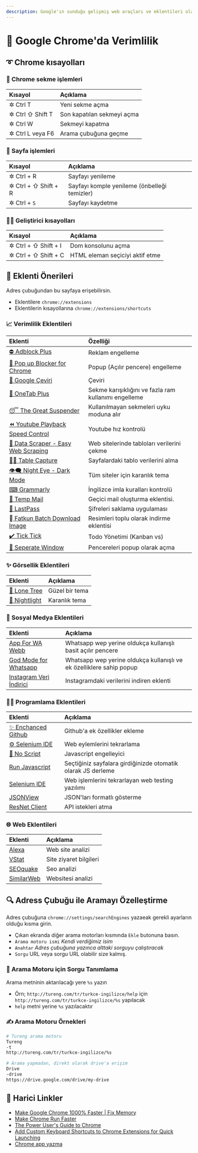 ```yaml
---
description: Google'ın sunduğu gelişmiş web araçları ve eklentileri olan tarayıcı
---
```


# 🔱 Google Chrome'da Verimlilik

## ➰ Chrome kısayolları

### 🍢 Chrome sekme işlemleri

| Kısayol | Açıklama |
| :--- | :--- |
| ✲ Ctrl T | Yeni sekme açma |
| ✲ Ctrl ⇧ Shift T | Son kapatılan sekmeyi açma |
| ✲ Ctrl W | Sekmeyi kapatma |
| ✲ Ctrl L veya F6 | Arama çubuğuna geçme |

### 📃 Sayfa işlemleri

| Kısayol | Açıklama |
| :--- | :--- |
| ✲ Ctrl + R | Sayfayı yenileme |
| ✲ Ctrl + ⇧ Shift + R | Sayfayı komple yenileme \(önbelleği temizler\) |
| ✲ Ctrl + `S` | Sayfayı kaydetme |

### 👨‍💻 Geliştirici kısayolları

| Kısayol | Açıklama |
| :--- | :--- |
| ✲ Ctrl + ⇧ Shift + I | Dom konsolunu açma |
| ✲ Ctrl + ⇧ Shift + C | HTML eleman seçiciyi aktif etme |

## 🔌 Eklenti Önerileri

Adres çubuğundan bu sayfaya erişebilirsin.

* Eklentilere `chrome://extensions`
* Eklentilerin kısayollarına `chrome://extensions/shortcuts`

### 📈 Verimlilik Eklentileri

| Eklenti | Özelliği |
| :--- | :--- |
| [⛔ Adblock Plus](https://chrome.google.com/webstore/detail/adblock-plus/cfhdojbkjhnklbpkdaibdccddilifddb) | Reklam engelleme |
| [🚫 Pop up Blocker for Chrome](https://chrome.google.com/webstore/detail/pop-up-blocker-for-chrome/bkkbcggnhapdmkeljlodobbkopceiche) | Popup \(Açılır pencere\) engelleme |
| [🔣 Google Çeviri](https://chrome.google.com/webstore/detail/google-translate/aapbdbdomjkkjkaonfhkkikfgjllcleb) | Çeviri |
| [🚀 OneTab Plus](https://chrome.google.com/webstore/detail/onetab-plustab-manage-pro/lepdjbhbkpfenckechpdfohdmkhogojf) | Sekme karışıklığını ve fazla ram kullanımı engelleme |
| [😴 The Great Suspender](https://chrome.google.com/webstore/detail/the-great-suspender/klbibkeccnjlkjkiokjodocebajanakg) | Kullanılmayan sekmeleri uyku moduna alır |
| [⏪ Youtube Playback Speed Control](https://chrome.google.com/webstore/detail/youtube-playback-speed-co/hdannnflhlmdablckfkjpleikpphncik) | Youtube hız kontrolü |
| [🔨 Data Scraper - Easy Web Scraping](https://chrome.google.com/webstore/detail/data-scraper-easy-web-scr/nndknepjnldbdbepjfgmncbggmopgden) | Web sitelerinde tabloları verilerini çekme |
| [🕵️‍♂️ Table Capture](https://chrome.google.com/webstore/detail/table-capture/iebpjdmgckacbodjpijphcplhebcmeop?hl=en) | Sayfalardaki tablo verilerini alma |
| [👁‍🗨 Night Eye - Dark Mode](https://chrome.google.com/webstore/detail/night-eye-dark-mode-on-an/alncdjedloppbablonallfbkeiknmkdi) | Tüm siteler için karanlık tema |
| [⌨ Grammarly](https://chrome.google.com/webstore/detail/grammarly-for-chrome/kbfnbcaeplbcioakkpcpgfkobkghlhen) | İngilizce imla kuralları kontrolü |
| [💌 Temp Mail](https://chrome.google.com/webstore/detail/temp-mail-disposable-temp/inojafojbhdpnehkhhfjalgjjobnhomj) | Geçici mail oluşturma eklentisi. |
| [🔐 LastPass](https://www.lastpass.com/) | Şifreleri saklama  uygulaması |
| 🎴[ Fatkun Batch Download Image](https://chrome.google.com/webstore/detail/fatkun-batch-download-ima/nnjjahlikiabnchcpehcpkdeckfgnohf?hl=en) | Resimleri toplu olarak indirme eklentisi |
| [✔️ Tick Tick](https://ticktick.com/) | Todo Yönetimi \(Kanban vs\) |
| [🏹 Seperate Window](https://chrome.google.com/webstore/detail/separate-window/cbgkkbaghihhnaeabfcmmglhnfkfnpon?hl=en) | Pencereleri popup olarak açma |

### ✨ Görsellik Eklentileri

| Eklenti | Açıklama |
| :--- | :--- |
| [🎄 Lone Tree](https://chrome.google.com/webstore/detail/lone-tree/gdcbilggakcddojcadnfeckbpoomdmii) | Güzel bir tema |
| [🌙 Nightlight](https://chrome.google.com/webstore/detail/night-light/aionebabdognkieabomemdegmjedkked) | Karanlık tema |

### 🙆‍ Sosyal Medya Eklentileri

| Eklenti | Açıklama |
| :--- | :--- |
| [App For WA Webb](https://chrome.google.com/webstore/detail/app-for-wa-web/bpocngoedbjmnmkngoohaccdmidcjjhm?hl=en) | Whatsapp wep yerine oldukça kullanışlı basit açılır pencere |
| [God Mode for Whatsapp](https://chrome.google.com/webstore/detail/god-mode-for-whatsapp/cgdfebhnckdgckcjhidjnochmahdohad) | Whatsapp wep yerine oldukça kullanışlı ve ek özelliklere sahip popup |
| [Instagram Veri İndirici](https://chrome.google.com/webstore/detail/batch-media-saver-from-in/plmnmnpijgncjompjiccojbccinacefh) | Instagramdaki verilerini indiren eklenti |

### 👨‍💻 Programlama Eklentileri

| Eklenti | Açıklama |
| :--- | :--- |
| [✨ Enchanced Github](https://chrome.google.com/webstore/detail/enhanced-github/anlikcnbgdeidpacdbdljnabclhahhmd) | Github'a ek özellikler ekleme |
| [⚙ Selenium IDE](https://chrome.google.com/webstore/detail/selenium-ide/mooikfkahbdckldjjndioackbalphokd) | Web eylemlerini tekrarlama |
| [🛑 No Script](https://chrome.google.com/webstore/detail/noscript/doojmbjmlfjjnbmnoijecmcbfeoakpjm/related?hl=en) | Javascript engelleyici |
| [Run Javascript](https://chrome.google.com/webstore/detail/run-javascript/lmilalhkkdhfieeienjbiicclobibjao) | Seçtiğiniz sayfalara girdiğinizde otomatik olarak JS derleme |
| [Selenium IDE](https://chrome.google.com/webstore/detail/selenium-ide/mooikfkahbdckldjjndioackbalphokd) | Web işlemlerini tekrarlayan web testing yazılımı |
| [JSONView](https://chrome.google.com/webstore/detail/jsonview/chklaanhfefbnpoihckbnefhakgolnmc?hl=en) | JSON'ları formatlı gösterme |
| [ResNet Client](https://chrome.google.com/webstore/detail/restlet-client-rest-api-t/aejoelaoggembcahagimdiliamlcdmfm?hl=en) | API istekleri atma |

### 🌐 Web Eklentileri

| Eklenti | Açıklama |
| :--- | :--- |
| [Alexa](https://www.alexa.com/) | Web site analizi |
| [VStat](https://chrome.google.com/webstore/detail/vstat-visit-statistics-an/bohliiapbjnbphkefjiakajaimlleoma) | Site ziyaret bilgileri |
| [SEOquake](https://chrome.google.com/webstore/detail/seoquake/akdgnmcogleenhbclghghlkkdndkjdjc?hl=en) | Seo analizi |
| [SimilarWeb](https://chrome.google.com/webstore/detail/similarweb-traffic-rank-w/hoklmmgfnpapgjgcpechhaamimifchmp?hl=en) | Websitesi analizi |

## 🔍 Adress Çubuğu ile Aramayı Özelleştirme

Adres çubuğuna `chrome://settings/searchEngines` yazaeak gerekli ayarların olduğu kısma girin.

* Çıkan ekranda diğer arama motorları kısmında `Ekle` butonuna basın.
* `Arama motoru ismi` _Kendi verdiğimiz isim_
* `Anahtar` _Adres çubuğuna yazınca alttaki sorguyu çalıştıracak_
* `Sorgu` URL veya sorgu URL olabilir size kalmış.

### 🧱 Arama Motoru için Sorgu Tanımlama

Arama metninin aktarılacağı yere `%s` yazın

* Örn; `http://tureng.com/tr/turkce-ingilizce/help` için `http://tureng.com/tr/turkce-ingilizce/%s` yapılacak
* `help` metni yerine `%s` yazılacaktır

### ✍ Arama Motoru Örnekleri

```bash
# Tureng arama motoru
Tureng
-t
http://tureng.com/tr/turkce-ingilizce/%s
```

```bash
# Arama yapmadan, direkt olarak drive'a erişim
Drive
-drive
https://drive.google.com/drive/my-drive
```

## 🔗 Harici Linkler

* [Make Google Chrome 1000% Faster \| Fix Memory](https://www.youtube.com/watch?v=6pjDn3m4rsU&list=PL1m1AtfGwsxmeK4bsX9IvcVS8jRvj0cly&index=2&t=0s)
* [Make Chrome Run Faster](https://www.techspot.com/article/1193-chrome-performance-memory-tweaks/)
* [The Power User's Guide to Chrome](https://lifehacker.com/the-power-users-guide-to-google-chrome-5045904)
* [Add Custom Keyboard Shortcuts to Chrome Extensions for Quick Launching](https://lifehacker.com/add-custom-keyboard-shortcuts-to-chrome-extensions-for-1595322121)
* [Chrome app yazma](https://developers.chrome.com/apps/first_app)

